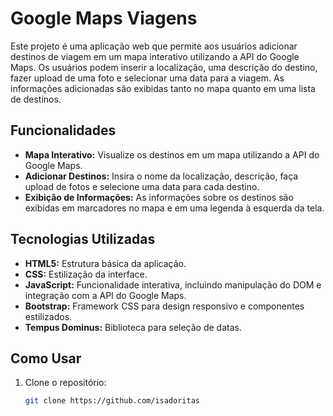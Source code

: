 # Google Maps Viagens

Este projeto é uma aplicação web que permite aos usuários adicionar destinos de viagem em um mapa interativo utilizando a API do Google Maps. Os usuários podem inserir a localização, uma descrição do destino, fazer upload de uma foto e selecionar uma data para a viagem. As informações adicionadas são exibidas tanto no mapa quanto em uma lista de destinos.

## Funcionalidades

- **Mapa Interativo:** Visualize os destinos em um mapa utilizando a API do Google Maps.
- **Adicionar Destinos:** Insira o nome da localização, descrição, faça upload de fotos e selecione uma data para cada destino.
- **Exibição de Informações:** As informações sobre os destinos são exibidas em marcadores no mapa e em uma legenda à esquerda da tela.

## Tecnologias Utilizadas

- **HTML5:** Estrutura básica da aplicação.
- **CSS:** Estilização da interface.
- **JavaScript:** Funcionalidade interativa, incluindo manipulação do DOM e integração com a API do Google Maps.
- **Bootstrap:** Framework CSS para design responsivo e componentes estilizados.
- **Tempus Dominus:** Biblioteca para seleção de datas.

## Como Usar

1. Clone o repositório:
   ```bash
   git clone https://github.com/isadoritas
